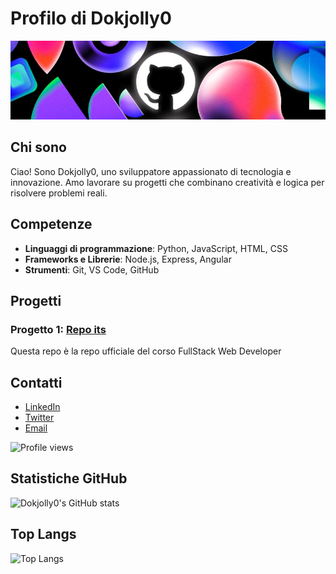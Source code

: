 # Profilo di Dokjolly0

![Banner](https://github.com/Dokjolly0/Dokjolly0/blob/main/Git%20banner.jpg)

## Chi sono
Ciao! Sono Dokjolly0, uno sviluppatore appassionato di tecnologia e innovazione. Amo lavorare su progetti che combinano creatività e logica per risolvere problemi reali.

## Competenze
- **Linguaggi di programmazione**: Python, JavaScript, HTML, CSS
- **Frameworks e Librerie**: Node.js, Express, Angular
- **Strumenti**: Git, VS Code, GitHub

## Progetti
### Progetto 1: [Repo its](https://github.com/Dokjolly0/ITS)
Questa repo è la repo ufficiale del corso FullStack Web Developer

<!--
## Contribuzioni
- [Nome del Progetto Contribuito 1](https://github.com/progetto-contribuito-1)
- [Nome del Progetto Contribuito 2](https://github.com/progetto-contribuito-2)
-->

## Contatti
- [LinkedIn](https://www.linkedin.com/in/tuo-nome-utente/)
- [Twitter](https://twitter.com/tuo-nome-utente)
- [Email](mailto:tuo-email@example.com)

![Profile views](https://komarev.com/ghpvc/?username=Dokjolly0&style=flat-square)

## Statistiche GitHub
![Dokjolly0's GitHub stats](https://github-readme-stats.vercel.app/api?username=Dokjolly0&show_icons=true&theme=radical)

## Top Langs
![Top Langs](https://github-readme-stats.vercel.app/api/top-langs/?username=Dokjolly0&layout=compact&theme=radical)
